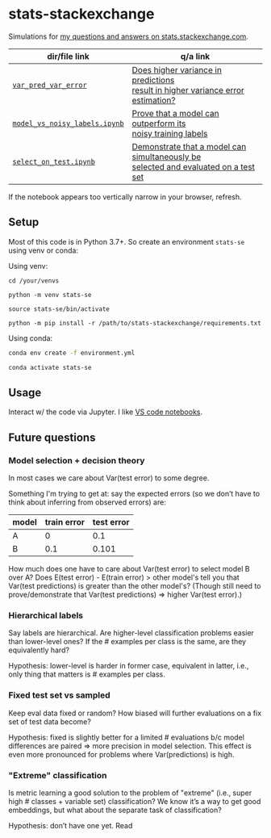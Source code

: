 # stats-stackexchange
Simulations for [my questions and answers on stats.stackexchange.com](https://stats.stackexchange.com/users/337906/chicxulub).


| dir/file link                                                                                                       | q/a link                                                                                                                               |
|---------------------------------------------------------------------------------------------------------------------|----------------------------------------------------------------------------------------------------------------------------------------|
| [`var_pred_var_error`](https://github.com/kddubey/stats-stackexchange/tree/main/var_pred_var_error)                 | [Does higher variance in predictions <br>result in higher variance error estimation?](https://stats.stackexchange.com/q/568492/337906) |
| [`model_vs_noisy_labels.ipynb`](https://github.com/kddubey/stats-stackexchange/blob/main/model_vs_noisy_labels.ipynb) | [Prove that a model can outperform its <br>noisy training labels](https://stats.stackexchange.com/a/580894/337906)                      |
| [`select_on_test.ipynb`](https://github.com/kddubey/stats-stackexchange/blob/main/select_on_test.ipynb)             | [Demonstrate that a model can simultaneously be <br>selected and evaluated on a test set](https://stats.stackexchange.com/a/570680/337906)  |

If the notebook appears too vertically narrow in your browser, refresh.

## Setup

Most of this code is in Python 3.7+. So create an environment `stats-se` using venv
or conda:

Using venv:

```
cd /your/venvs

python -m venv stats-se

source stats-se/bin/activate

python -m pip install -r /path/to/stats-stackexchange/requirements.txt
```

Using conda:

```bash
conda env create -f environment.yml

conda activate stats-se
```

## Usage

Interact w/ the code via Jupyter. I like [VS code notebooks](https://code.visualstudio.com/docs/datascience/jupyter-notebooks).

## Future questions

### Model selection + decision theory

In most cases we care about Var(test error) to some degree.

Something I'm trying to get at: say the expected errors (so we don’t have to
think about inferring from observed errors) are:

| model | train error | test error |
|-------|-------------|------------|
| A     | 0           | 0.1        |
| B     | 0.1         | 0.101      |

How much does one have to care about Var(test error) to select model B over A?
Does E(test error) - E(train error) > other model's tell you that
Var(test predictions) is greater than the other model's? (Though still need to
prove/demonstrate that Var(test predictions) => higher Var(test error).)

### Hierarchical labels

Say labels are hierarchical. Are higher-level classification problems easier
than lower-level ones? If the # examples per class is the same, are they
equivalently hard?

Hypothesis: lower-level is harder in former case, equivalent in latter, i.e.,
only thing that matters is # examples per class.

### Fixed test set vs sampled

Keep eval data fixed or random? How biased will further evaluations on a fix set
of test data become?

Hypothesis: fixed is slightly better for a limited # evaluations b/c model
differences are paired => more precision in model selection. This effect is
even more pronounced for problems where Var(predictions) is high.

### "Extreme" classification

Is metric learning a good solution to the problem of "extreme" (i.e., super
high # classes + variable set) classification? We know it’s a way to get good
embeddings, but what about the separate task of classification?

Hypothesis: don’t have one yet. Read
